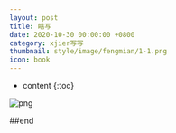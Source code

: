 ```yaml
---
layout: post
title: 瞎写
date: 2020-10-30 00:00:00 +0800
category: xjier写写
thumbnail: style/image/fengmian/1-1.png
icon: book
---
```


* content
{:toc}

![png](\myPage\style\image\Dirac.png)

##end














